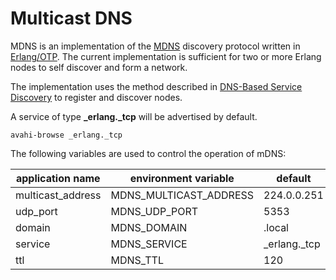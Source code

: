 # Multicast DNS

MDNS is an implementation of the
[MDNS](http://files.multicastdns.org/draft-cheshire-dnsext-multicastdns.txt)
discovery protocol written in
[Erlang/OTP](http://www.erlang.org/). The current implementation is
sufficient for two or more Erlang nodes to self discover and form a
network.

The implementation uses the method described in
[DNS-Based Service Discovery](http://www.ietf.org/rfc/rfc6763.txt) to
register and discover nodes.

A service of type **_erlang._tcp** will be advertised by default.

```shell
avahi-browse _erlang._tcp
```

The following variables are used to control the operation of mDNS:

|application name  |environment variable   |default       |
|------------------|-----------------------|--------------|
|multicast\_address|MDNS\_MULTICAST_ADDRESS|224.0.0.251   |
|udp\_port         |MDNS\_UDP\_PORT        |5353          |
|domain            |MDNS\_DOMAIN           |.local        |
|service           |MDNS\_SERVICE          |\_erlang.\_tcp|
|ttl               |MDNS\_TTL              |120           |

